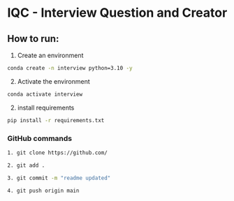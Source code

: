 # IQC - Interview Question and Creator

## How to run:

1. Create an environment

```bash
conda create -n interview python=3.10 -y

```

2. Activate the environment

```bash
conda activate interview
```


2. install requirements

```bash
pip install -r requirements.txt
```




### GitHub commands

```bash
1. git clone https://github.com/

2. git add .

3. git commit -m "readme updated"

4. git push origin main

```
